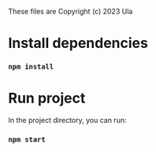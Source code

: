 These files are Copyright (c) 2023 Ula

# Install dependencies

### `npm install`

# Run project

In the project directory, you can run:

### `npm start`
